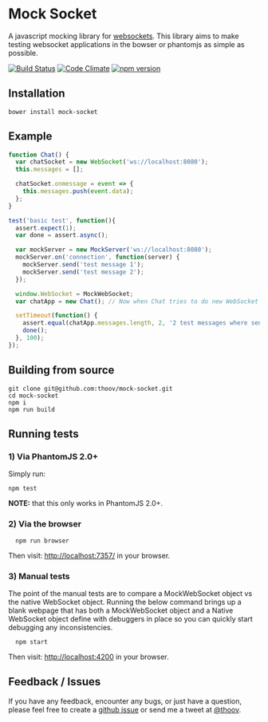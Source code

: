 # Mock Socket

A javascript mocking library for [websockets](https://developer.mozilla.org/en-US/docs/WebSockets). This library aims to make testing websocket applications in the bowser or phantomjs as simple as possible.

[![Build Status](https://travis-ci.org/thoov/mock-socket.svg?branch=master)](https://travis-ci.org/thoov/mock-socket)
[![Code Climate](https://codeclimate.com/github/thoov/mock-socket/badges/gpa.svg)](https://codeclimate.com/github/thoov/mock-socket)
[![npm version](https://badge.fury.io/js/mock-socket.svg)](http://badge.fury.io/js/mock-socket)

## Installation

```shell
bower install mock-socket
```

## Example
```js
function Chat() {
  var chatSocket = new WebSocket('ws://localhost:8080');
  this.messages = [];

  chatSocket.onmessage = event => {
    this.messages.push(event.data);
  };
}

test('basic test', function(){
  assert.expect(1);
  var done = assert.async();

  var mockServer = new MockServer('ws://localhost:8080');
  mockServer.on('connection', function(server) {
    mockServer.send('test message 1');
    mockServer.send('test message 2');
  });

  window.WebSocket = MockWebSocket;
  var chatApp = new Chat(); // Now when Chat tries to do new WebSocket it will create a MockWebSocket object

  setTimeout(function() {
    assert.equal(chatApp.messages.length, 2, '2 test messages where sent from the mock server');
    done();
  }, 100);
});
```

## Building from source

```shell
git clone git@github.com:thoov/mock-socket.git
cd mock-socket
npm i
npm run build
```

## Running tests

### 1) Via PhantomJS 2.0+

Simply run:

```shell
npm test
```

**NOTE:** that this only works in PhantomJS 2.0+.

### 2) Via the browser

```shell
  npm run browser
```

Then visit: [http://localhost:7357/](http://localhost:7357/) in your browser.

### 3) Manual tests

The point of the manual tests are to compare a MockWebSocket object vs the native WebSocket object.
Running the below command brings up a blank webpage that has both a MockWebSocket object and a
Native WebSocket object define with debuggers in place so you can quickly start debugging any inconsistencies.

```shell
  npm start
```

Then visit: [http://localhost:4200](http://localhost:4200) in your browser.

## Feedback / Issues

If you have any feedback, encounter any bugs, or just have a question, please feel free to create a [github issue](https://github.com/thoov/mock-socket/issues/new) or send me a tweet at [@thoov](https://twitter.com/thoov).
